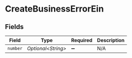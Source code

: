 # CreateBusinessErrorEin


## Fields

| Field               | Type                | Required            | Description         |
| ------------------- | ------------------- | ------------------- | ------------------- |
| `number`            | *Optional\<String>* | :heavy_minus_sign:  | N/A                 |